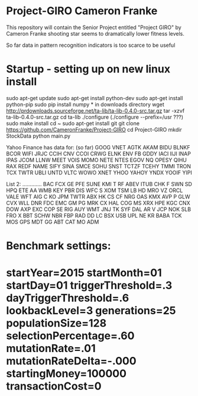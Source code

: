 # Project-GIRO Cameron Franke

This repository will contain the Senior Project entitled "Project GIRO" by Cameron Franke
shooting star seems to dramatically lower fitness levels.

So far data in pattern recognition indicators is too scarce to be useful

Startup - setting up on new linux install
=======
sudo apt-get update
sudo apt-get install python-dev
sudo apt-get install python-pip
sudo pip install numpy
    * in downloads directory
wget http://prdownloads.sourceforge.net/ta-lib/ta-lib-0.4.0-src.tar.gz
tar -xzvf ta-lib-0.4.0-src.tar.gz
cd ta-lib
./configure (./configure --prefix=/usr ???)
sudo make install
cd ~
sudo apt-get install git
git clone https://github.com/CameronFranke/Project-GIRO
cd Project-GIRO
mkdir StockData
python main.py


Yahoo Finance has data for: (so far)
GOOG
VNET
AGTK
AKAM
BIDU
BLNKF
BCOR
WIFI
JRJC
CCIH
CNV
CCOI
CRWG
ELNK
ENV
FB
GDDY
IACI
IIJI
INAP
IPAS
JCOM
LLNW
MEET
VOIS
MOMO
NETE
NTES
EGOV
NQ
OPESY
QIHU
RAX
REDF
NAME
SIFY
SINA
SMCE
SOHU
SNST
TCTZF
TCEHY
TMMI
TRON
TCX
TWTR
UBLI
UNTD
VLTC
WOWO
XNET
YHOO
YAHOY
YNDX
YOOIF
YIPI

List 2: .............
BAC
FCX
GE
PFE
SUNE
KMI
T
RF
ABEV
ITUB
CHK
F
SWN
SD
HPQ
ETE
AA
WMB
KEY
PBR
DIS
WFC
S
XOM
TSM
LB
HD
MRO
VZ
ORCL
VALE
WFT
AIG
C
KO
JPM
TWTR
ABX
HK
CS
CF
NRG
OAS
KMX
AVP
P
GLW
CVX
WLL
DNR
FDC
EMC
GM
PG
MRK
CX
HAL
COG
MS
XRX
HPE
KGC
CNX
DOW
AXP
EXC
COP
SE
RIG
AUY
WMT
JNJ
TK
SYF
DAL
AR
V
JCP
NOK
SLB
FRO
X
BBT
SCHW
NBR
FBP
RAD
DD
LC
BSX
USB
UPL
NE
KR
BABA
TCK
MOS
GPS
MDT
GG
ABT
CAT
MO
ADM




Benchmark settings:
====================
startYear=2015
startMonth=01
startDay=01
triggerThreshold=.3
dayTriggerThreshold=.6
lookbackLevel=3
generations=25
populationSize=128
selectionPercentage=.60
mutationRate=.01
mutationRateDelta=-.000
startingMoney=100000
transactionCost=0
====================